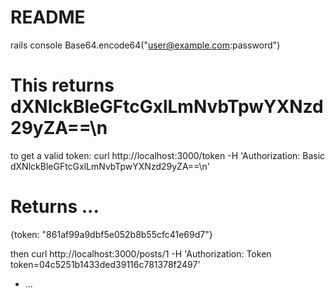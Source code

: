 # README

rails console
Base64.encode64("user@example.com:password")
# This returns dXNlckBleGFtcGxlLmNvbTpwYXNzd29yZA==\n


to get a valid token:
curl http://localhost:3000/token -H 'Authorization: Basic dXNlckBleGFtcGxlLmNvbTpwYXNzd29yZA==\n'
# Returns ...
{token: "861af99a9dbf5e052b8b55cfc41e69d7"}


then 
curl http://localhost:3000/posts/1 -H 'Authorization: Token token=04c5251b1433ded39116c781378f2497'


* ...
